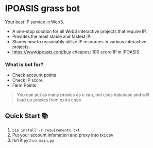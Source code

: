 # IPOASIS grass bot 
Your best IP service in Web3.
-  A one-stop solution for all Web3 interactive projects that require IP.
- Provides the most stable and fastest IP.
- Shares how to reasonably utilize IP resources in various interactive projects.
- https://www.ipoasis.com/buy cheapest 100 score IP in IPOASIS


### What is bot for?
   - Check account points
   - Check IP score
   - Farm Points


> You can put as many proxies as u can, bot uses database and will load up proxies from extra ones




## Quick Start 📚
   1. `pip install -r requirements.txt`
   2.  Put your account infomation and proxy into txt.csv
   2.  run it `python main.py`